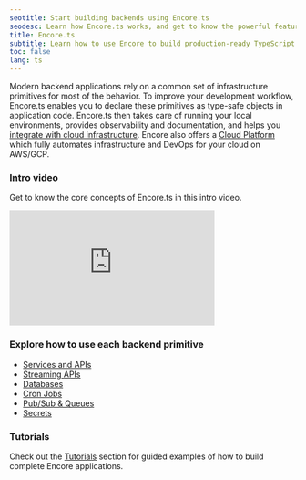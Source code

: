 ```yaml
---
seotitle: Start building backends using Encore.ts
seodesc: Learn how Encore.ts works, and get to know the powerful features that help you build cloud backend applications easier than ever before.
title: Encore.ts
subtitle: Learn how to use Encore to build production-ready TypeScript backend applications and distributed systems
toc: false
lang: ts
---
```


Modern backend applications rely on a common set of infrastructure primitives for most of the behavior. To improve your development workflow, Encore.ts enables you to declare these primitives as type-safe objects in application code. Encore.ts then takes care of running your local environments, provides observability and documentation, and helps you [integrate with cloud infrastructure](/docs/deploy/infra). Encore also offers a [Cloud Platform](/use-cases/devops-automation) which fully automates infrastructure and DevOps for your cloud on AWS/GCP.

### Intro video

Get to know the core concepts of Encore.ts in this intro video.

<iframe width="360" height="202" src="https://www.youtube.com/embed/vvqTGfoXVsw?si=TliVv2VAT0YtNuYk" title="Encore Intro Video" frameborder="0" allow="accelerometer; autoplay; clipboard-write; encrypted-media; gyroscope; picture-in-picture; web-share" allowfullscreen></iframe>


### Explore how to use each backend primitive

- [Services and APIs](/docs/ts/primitives/services-and-apis)
- [Streaming APIs](/docs/ts/primitives/streaming-apis)
- [Databases](/docs/ts/primitives/databases)
- [Cron Jobs](/docs/ts/primitives/cron-jobs)
- [Pub/Sub & Queues](/docs/ts/primitives/pubsub)
- [Secrets](/docs/ts/primitives/secrets)

### Tutorials

Check out the [Tutorials](/docs/tutorials) section for guided examples of how to build complete Encore applications.
